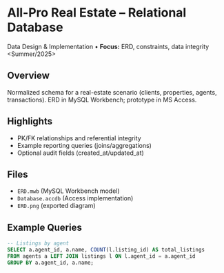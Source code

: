 # All-Pro Real Estate – Relational Database 
 Data Design & Implementation • **Focus:** ERD, constraints, data integrity  
<Summer/2025>

## Overview
Normalized schema for a real-estate scenario (clients, properties, agents, transactions). ERD in MySQL Workbench; prototype in MS Access.

## Highlights
- PK/FK relationships and referential integrity
- Example reporting queries (joins/aggregations)
- Optional audit fields (created_at/updated_at)

## Files
- `ERD.mwb` (MySQL Workbench model)  
- `Database.accdb` (Access implementation)  
- `ERD.png` (exported diagram)  

## Example Queries
```sql
-- Listings by agent
SELECT a.agent_id, a.name, COUNT(l.listing_id) AS total_listings
FROM agents a LEFT JOIN listings l ON l.agent_id = a.agent_id
GROUP BY a.agent_id, a.name;
